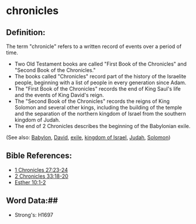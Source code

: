 # chronicles #

## Definition: ##

The term "chronicle" refers to a written record of events over a period of time.

* Two Old Testament books are called "First Book of the Chronicles" and "Second Book of the Chronicles."
* The books called "Chronicles" record part of the history of the Israelite people, beginning with a list of people in every generation since Adam.
* The "First Book of the Chronicles" records the end of King Saul's life and the events of King David's reign.
* The "Second Book of the Chronicles" records the reigns of King Solomon and several other kings, including the building of the temple and the separation of the northern kingdom of Israel from the southern kingdom of Judah.
* The end of 2 Chronicles describes the beginning of the Babylonian exile.

(See also: [Babylon](../names/babylon.md), [David](../names/david.md), [exile](exile.md), [kingdom of Israel](../names/kingdomofisrael.md), [Judah](../names/kingdomofjudah.md), [Solomon](../names/solomon.md))

## Bible References: ##

* [1 Chronicles 27:23-24](rc://en/tn/help/1ch/27/23)
* [2 Chronicles 33:18-20](rc://en/tn/help/2ch/33/18)
* [Esther 10:1-2](rc://en/tn/help/est/10/01)

## Word Data:##

* Strong's: H1697
